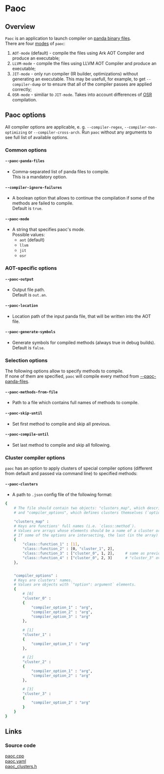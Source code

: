 # Paoc
## Overview
  `Paoc` is an application to launch compiler on [panda binary files](../../docs/file_format.md).  
  There are four [modes](#--paoc-mode) of `paoc`:
  1. `AOT-mode` (default) - compile the files using Ark AOT Compiler and produce an executable;
  1. `LLVM-mode` - compile the files using LLVM AOT Compiler and produce an executable;
  1. `JIT-mode` - only run compiler (IR builder, optimizations) without generating an executable. This may be usefull, for example, to get `--compiler-dump` or to ensure that all of the compiler passes are applied correctly;
  1. `OSR-mode` - similiar to `JIT-mode`. Takes into account differences of [OSR](../../docs/on-stack-replacement.md#Compilation) compilation.

## Paoc options

All compiler options are applicable, e. g. `--compiler-regex`, `--compiler-non-optimizing` or `--compiler-cross-arch`. Run `paoc` without any arguments to see full list of available options.

### Common options

#### `--paoc-panda-files`

- Comma-separated list of panda files to compile.  
  This is a mandatory option.

#### `--compiler-ignore-failures`

- A boolean option that allows to continue the compilation if some of the methods are failed to compile.  
Default is `true`.

#### `--paoc-mode`

- A string that specifies paoc's mode.  
Possible values:
  - `aot` (default)
  - `llvm`
  - `jit`
  - `osr`

### AOT-specific options

#### `--paoc-output`

- Output file path.  
Default is `out.an`.

#### `--paoc-location`

- Location path of the input panda file, that will be written into the AOT file.

#### `--paoc-generate-symbols`

- Generate symbols for compiled methods (always true in debug builds).  
Default is `false`.

### Selection options

The following options allow to specify methods to compile.  
If none of them are specified, `paoc` will compile every method from [--paoc-panda-files](#`--paoc-panda-files`).

#### `--paoc-methods-from-file`

- Path to a file which contains full names of methods to compile.  

#### `--paoc-skip-until`

- Set first method to complie and skip all previous.

#### `--paoc-compile-until`

- Set last method to complie and skip all following.

### Cluster compiler options

`paoc` has an option to apply clusters of special compiler options (different from default and passed via command line) to specified methods:

#### `--paoc-clusters`

- A path to `.json` config file of the following format:

```bash
{
    # The file should contain two objects: "clusters_map", which describes `function-clusters` relations,
    # and "compiler_options", which defines clusters themselves (`option:argument` pairs).

    "clusters_map" :
    # Keys are functions' full names (i.e. `class::method`).
    # Values are arrays whose elements should be a name of a cluster or it's index (starting from 0).
    # If some of the options are intersecting, the last (in the array) would be applied.
    {
        "class::function_1" : [1],
        "class::function_2" : [0, "cluster_1", 2],
        "class::function_3" : ["cluster_0", 1, 2],     # same as previous
        "class::function_4" : ["cluster_0", 2, 3]      # "cluster_3" overlaps "cluster_2" by "compiler_option_2".
    },


    "compiler_options" :
    # Keys are clusters' names.
    # Values are objects with `"option": argument` elements.
    {
        # [0]
        "cluster_0" :
        {
            "compiler_option_1" : "arg",
            "compiler_option_2" : "arg",
            "compiler_option_3" : "arg"
        },
        
        # [1]
        "cluster_1" :
        {
            "compiler_option_1" : "arg"
        },
        
        # [2]
        "cluster_2" :
        {
            "compiler_option_1" : "arg",
            "compiler_option_2" : "arg"
        },

        # [3]
        "cluster_3" :
        {
            "compiler_option_2" : "arg"
        }
    }
}
```

## Links

### Source code

[paoc.cpp](../tools/paoc/paoc.cpp)  
[paoc.yaml](../tools/paoc/paoc.yaml)  
[paoc_clusters.h](../tools/paoc/paoc_clusters.h)  
